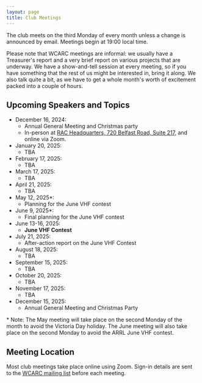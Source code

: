 ```yaml
---
layout: page
title: Club Meetings
---
```


The club meets on the third Monday of every month unless a change is
announced by email. Meetings begin at 19:00 local time.

Please note that WCARC meetings are informal: we usually have a
Treasurer's report and a very brief report on various projects that are
underway. We have a show-and-tell session at every meeting, so if you have
something that the rest of us might be interested in, bring it along. We also
talk quite a bit, as we have to get a whole month's worth of excitement packed
into a couple of hours.

## Upcoming Speakers and Topics

* December 16, 2024:
  * Annual General Meeting and Christmas party
  * In-person at [RAC Headquarters, 720 Belfast Road, Suite 217](https://maps.app.goo.gl/kPxo6PqzqaAAUNJE8), and online via Zoom.
* January 20, 2025:
   * TBA
* February 17, 2025:
  * TBA
* March 17, 2025:
  * TBA
* April 21, 2025:
  * TBA
* May 12, 2025\*:
  * Planning for the June VHF contest
* June 9, 2025\*:
  * Final planning for the June VHF contest
* June 13-16, 2025:
  * **June VHF Contest**
* July 21, 2025:
  * After-action report on the June VHF Contest
* August 18, 2025:
  * TBA
* September 15, 2025:
  * TBA
* October 20, 2025:
  * TBA
* November 17, 2025:
  * TBA
* December 15, 2025:
  * Annual General Meeting and Christmas Party

\* Note: The May meeting will take place on the second Monday of the
month to avoid the Victoria Day holiday. The June meeting will also take
place on the second Monday to avoid the ARRL June VHF contest.

## Meeting Location

Most club meetings take place online using Zoom. Sign-in details are
sent to the [WCARC mailing list](https://groups.io/g/wcclist/topics) before each
meeting.
